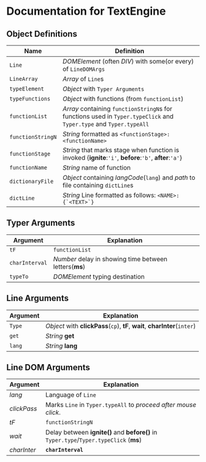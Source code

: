 # Documentation for TextEngine

## Object Definitions

|Name|Definition|
|----|----------|
|`Line`|*DOMElement* (often *DIV*) with some(or every) of `LineDOMArgs`|
|`LineArray`|*Array* of `Line`s|
|`typeElement`|*Object* with `Typer Arguments`|
|`typeFunctions`|*Object* with functions (from `functionList`)|
|`functionList`|*Array* containing `functionStringN`s for functions used in `Typer.typeClick` and `Typer.type` and `Typer.typeAll`|
|`functionStringN`|*String* formatted as `<functionStage>: <functionName>`|
|`functionStage`|*String* that marks stage when function is invoked {**ignite**:`'i'`, **before**:`'b'`, **after**:`'a'`}|
|`functionName`|*String* name of function|
|`dictionaryFile`|*Object* containing *langCode*(`lang`) and *path* to file containing `dictLine`s|
|`dictLine`|*String* Line formatted as follows: ```<NAME>:{`<TEXT>`}```|

## Typer Arguments

|Argument|Explanation|
|--------|----------|
|`tF`|`functionList`|
|`charInterval`|*Number* delay in showing time between letters(**ms**)|
|`typeTo`|*DOMElement* typing destination|

## Line Arguments

|Argument|Explanation|
|--------|---|
|`Type`|*Object* with **clickPass**(`cp`), **tF**, **wait**, **charInter**(`inter`)|
|`get`|*String* **get**|
|`lang`|*String* **lang**|

## Line DOM Arguments

|Argument|Explanation|
|--------|-----------|
|*lang*|Language of `Line`|
|*clickPass*|Marks `Line` in `Typer.typeAll` to *proceed after mouse click*.|
|*tF*|`functionStringN`|
|*wait*|Delay between **ignite()** and **before()** in `Typer.type`/`Typer.typeClick` (**ms**)|
|*charInter*|**`charInterval`**|